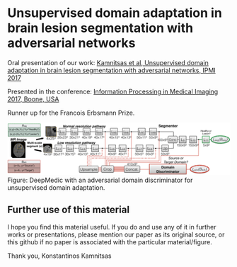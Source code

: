 Unsupervised domain adaptation in brain lesion segmentation with adversarial networks
=====================================================

Oral presentation of our work: [Kamnitsas et al, Unsupervised domain adaptation in brain lesion segmentation with adversarial networks, IPMI 2017](https://link.springer.com/chapter/10.1007/978-3-319-59050-9_47)

Presented in the conference: [Information Processing in Medical Imaging 2017, Boone, USA](http://www.ipmi2017.org/)

Runner up for the Francois Erbsmann Prize.


![alt text](figures/deepMedicAdversarialUda.png "DeepMedic with adversarial for UDA")
Figure: DeepMedic with an adversarial domain discriminator for unsupervised domain adaptation.


## Further use of this material

I hope you find this material useful. If you do and use any of it in further works or presentations, please mention our paper as its original source, or this github if no paper is associated with the particular material/figure.


Thank you,
Konstantinos Kamnitsas